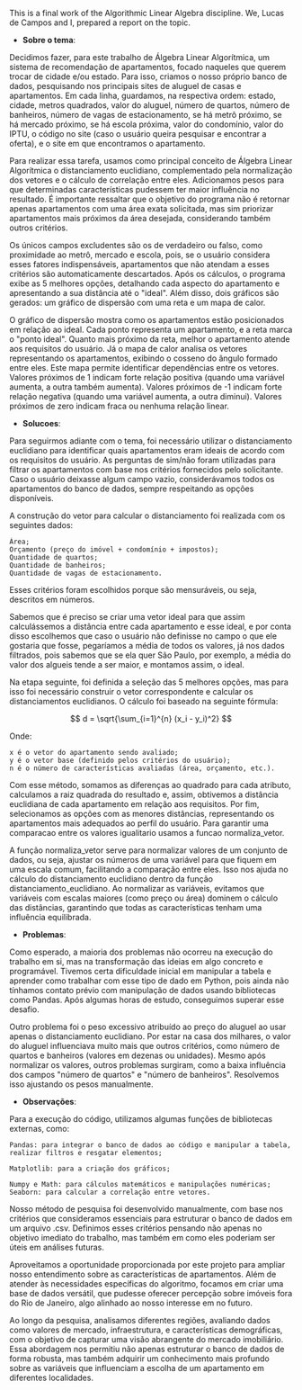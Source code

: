 This is a final work of the Algorithmic Linear Algebra discipline.
We, Lucas de Campos and I, prepared a report on the topic.

 -   **Sobre o tema**:

Decidimos fazer, para este trabalho de Álgebra Linear Algorítmica, um sistema de recomendação de apartamentos, focado naqueles que querem trocar de cidade e/ou estado. Para isso, criamos o nosso próprio banco de dados, pesquisando nos principais sites de aluguel de casas e apartamentos. Em cada linha, guardamos, na respectiva ordem: estado, cidade, metros quadrados, valor do aluguel, número de quartos, número de banheiros, número de vagas de estacionamento, se há metrô próximo, se há mercado próximo, se há escola próxima, valor do condomínio, valor do IPTU, o código no site (caso o usuário queira pesquisar e encontrar a oferta), e o site em que encontramos o apartamento.

Para realizar essa tarefa, usamos como principal conceito de Álgebra Linear Algorítmica o distanciamento euclidiano, complementado pela normalização dos vetores e o cálculo de correlação entre eles. Adicionamos pesos para que determinadas características pudessem ter maior influência no resultado. É importante ressaltar que o objetivo do programa não é retornar apenas apartamentos com uma área exata solicitada, mas sim priorizar apartamentos mais próximos da área desejada, considerando também outros critérios.

Os únicos campos excludentes são os de verdadeiro ou falso, como proximidade ao metrô, mercado e escola, pois, se o usuário considera esses fatores indispensáveis, apartamentos que não atendam a esses critérios são automaticamente descartados. Após os cálculos, o programa exibe as 5 melhores opções, detalhando cada aspecto do apartamento e apresentando a sua distância até o "ideal". Além disso, dois gráficos são gerados: um gráfico de dispersão com uma reta e um mapa de calor.

O gráfico de dispersão mostra como os apartamentos estão posicionados em relação ao ideal. Cada ponto representa um apartamento, e a reta marca o "ponto ideal". Quanto mais próximo da reta, melhor o apartamento atende aos requisitos do usuário. Já o mapa de calor analisa os vetores representando os apartamentos, exibindo o cosseno do ângulo formado entre eles. Este mapa permite identificar dependências entre os vetores. Valores próximos de 1 indicam forte relação positiva (quando uma variável aumenta, a outra também aumenta). Valores próximos de -1 indicam forte relação negativa (quando uma variável aumenta, a outra diminui). Valores próximos de zero indicam fraca ou nenhuma relação linear.
-   **Solucoes**:

Para seguirmos adiante com o tema, foi necessário utilizar o distanciamento euclidiano para identificar quais apartamentos eram ideais de acordo com os requisitos do usuário. As perguntas de sim/não foram utilizadas para filtrar os apartamentos com base nos critérios fornecidos pelo solicitante. Caso o usuário deixasse algum campo vazio, considerávamos todos os apartamentos do banco de dados, sempre respeitando as opções disponíveis.

A construção do vetor para calcular o distanciamento foi realizada com os seguintes dados:

    Área;
    Orçamento (preço do imóvel + condomínio + impostos);
    Quantidade de quartos;
    Quantidade de banheiros;
    Quantidade de vagas de estacionamento.

Esses critérios foram escolhidos porque são mensuráveis, ou seja, descritos em números.

Sabemos que é preciso se criar uma vetor ideal para que assim calculássemos a distância entre cada apartamento e esse ideal, e por conta disso escolhemos que caso o usuário não definisse no campo o que ele gostaria que fosse, pegaríamos a média de todos os valores, já nos dados filtrados, pois sabemos que se ela quer São Paulo, por exemplo, a média do valor dos algueis tende a ser maior, e montamos assim, o ideal.

Na etapa seguinte, foi definida a seleção das 5 melhores opções, mas para isso foi necessário construir o vetor correspondente e calcular os distanciamentos euclidianos. O cálculo foi baseado na seguinte fórmula:


$$
    d = \sqrt{\sum_{i=1}^{n} (x_i - y_i)^2}
$$

Onde:

    x é o vetor do apartamento sendo avaliado;
    y é o vetor base (definido pelos critérios do usuário);
    n é o número de características avaliadas (área, orçamento, etc.).

Com esse método, somamos as diferenças ao quadrado para cada atributo, calculamos a raiz quadrada do resultado e, assim, obtivemos a distância euclidiana de cada apartamento em relação aos requisitos. Por fim, selecionamos as opções com as menores distâncias, representando os apartamentos mais adequados ao perfil do usuário. Para garantir uma comparacao entre os valores igualitario usamos a funcao normaliza_vetor.

A função normaliza_vetor serve para normalizar valores de um conjunto de dados, ou seja, ajustar os números de uma variável para que fiquem em uma escala comum, facilitando a comparação entre eles.  Isso nos ajuda no cálculo do distanciamento euclidiano dentro da função distanciamento_euclidiano. Ao normalizar as variáveis, evitamos que variáveis com escalas maiores (como preço ou área) dominem o cálculo das distâncias, garantindo que todas as características tenham uma influência equilibrada.

- **Problemas**:

Como esperado, a maioria dos problemas não ocorreu na execução do trabalho em si, mas na transformação das ideias em algo concreto e programável. Tivemos certa dificuldade inicial em manipular a tabela e aprender como trabalhar com esse tipo de dado em Python, pois ainda não tínhamos contato prévio com manipulação de dados usando bibliotecas como Pandas. Após algumas horas de estudo, conseguimos superar esse desafio.

Outro problema foi o peso excessivo atribuído ao preço do aluguel ao usar apenas o distanciamento euclidiano. Por estar na casa dos milhares, o valor do aluguel influenciava muito mais que outros critérios, como número de quartos e banheiros (valores em dezenas ou unidades). Mesmo após normalizar os valores, outros problemas surgiram, como a baixa influência dos campos "número de quartos" e "número de banheiros". Resolvemos isso ajustando os pesos manualmente.




- **Observações**:

Para a execução do código, utilizamos algumas funções de bibliotecas externas, como:
    
    Pandas: para integrar o banco de dados ao código e manipular a tabela, realizar filtros e resgatar elementos;
    
    Matplotlib: para a criação dos gráficos;
    
    Numpy e Math: para cálculos matemáticos e manipulações numéricas;
    Seaborn: para calcular a correlação entre vetores.


Nosso método de pesquisa foi desenvolvido manualmente, com base nos critérios que consideramos essenciais para estruturar o banco de dados em um arquivo .csv. Definimos esses critérios pensando não apenas no objetivo imediato do trabalho, mas também em como eles poderiam ser úteis em análises futuras.

Aproveitamos a oportunidade proporcionada por este projeto para ampliar nosso entendimento sobre as características de apartamentos. Além de atender às necessidades específicas do algoritmo, focamos em criar uma base de dados versátil, que pudesse oferecer percepção sobre imóveis fora do Rio de Janeiro, algo alinhado ao nosso interesse em no futuro.

Ao longo da pesquisa, analisamos diferentes regiões, avaliando dados como valores de mercado, infraestrutura, e características demográficas, com o objetivo de capturar uma visão abrangente do mercado imobiliário. Essa abordagem nos permitiu não apenas estruturar o banco de dados de forma robusta, mas também adquirir um conhecimento mais profundo sobre as variáveis que influenciam a escolha de um apartamento em diferentes localidades.
